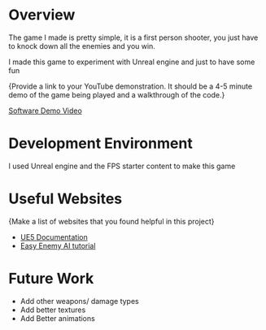 # Overview

The game I made is pretty simple, it is a first person shooter, you just have to knock down all the enemies and you win.

I made this game to experiment with Unreal engine and just to have some fun

{Provide a link to your YouTube demonstration.  It should be a 4-5 minute demo of the game being played and a walkthrough of the code.}

[Software Demo Video](http://youtube.link.goes.here)

# Development Environment

I used Unreal engine and the FPS starter content to make this game

# Useful Websites

{Make a list of websites that you found helpful in this project}
* [UE5 Documentation](https://docs.unrealengine.com/5.0/en-US/graphing-in-animation-blueprints-in-unreal-engine/)
* [Easy Enemy AI tutorial](https://www.youtube.com/watch?v=xm-7m5Fw1HU)

# Future Work

* Add other weapons/ damage types
* Add better textures
* Add Better animations